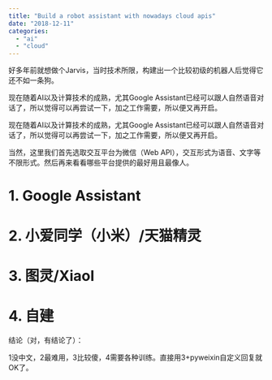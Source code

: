 ```yaml
---
title: "Build a robot assistant with nowadays cloud apis"
date: "2018-12-11"
categories: 
  - "ai"
  - "cloud"
---
```


好多年前就想做个Jarvis，当时技术所限，构建出一个比较初级的机器人后觉得它还不如一条狗。

现在随着AI以及计算技术的成熟，尤其Google Assistant已经可以跟人自然语音对话了，所以觉得可以再尝试一下，加之工作需要，所以便又再开启。

现在随着AI以及计算技术的成熟，尤其Google Assistant已经可以跟人自然语音对话了，所以觉得可以再尝试一下，加之工作需要，所以便又再开启。

当然，这里我们首先选取交互平台为微信（Web API），交互形式为语音、文字等不限形式。然后再来看看哪些平台提供的最好用且最像人。

# 1\. Google Assistant

# 2\. 小爱同学（小米）/天猫精灵

# 3\. 图灵/XiaoI

# 4\. 自建

结论（对，有结论了）：

1没中文，2最难用，3比较傻，4需要各种训练。直接用3+pyweixin自定义回复就OK了。
